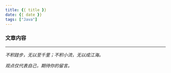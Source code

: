 ```yaml
---
title: {{ title }}
date: {{ date }}
tags: ["Java"]
---
```



### 文章内容


-----
*不积跬步，无以至千里；不积小流，无以成江海。*

*观点仅代表自己，期待你的留言。*
